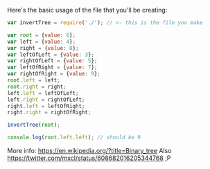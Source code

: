 Here's the basic usage of the file that you'll be creating:

```js
var invertTree = require('./'); // <- this is the file you make

var root = {value: 6};
var left = {value: 4};
var right = {value: 8};
var leftOfLeft = {value: 3};
var rightOfLeft = {value: 5};
var leftOfRight = {value: 7};
var rightOfRight = {value: 9};
root.left = left;
root.right = right;
left.left = leftOfLeft;
left.right = rightOfLeft;
right.left = leftOfRight;
right.right = rightOfRight;

invertTree(root);

console.log(root.left.left); // should be 9
```

More info: https://en.wikipedia.org/?title=Binary_tree
Also https://twitter.com/mxcl/status/608682016205344768 ;P
